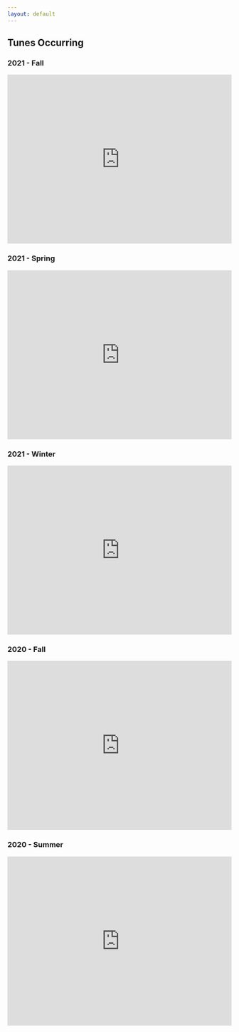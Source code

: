 ```yaml
---
layout: default
---
```


## Tunes Occurring 

### 2021 - Fall
<div class='embed-container'>
<iframe src="https://open.spotify.com/embed/playlist/2paQNRYOAXkEBbXE4ISgsp" width="100%" height="380" frameBorder="0" allowtransparency="true" allow="encrypted-media"></iframe>
</div>

### 2021 - Spring
<div class='embed-container'>
<iframe src="https://open.spotify.com/embed/playlist/4jYprWOnQkcOPFpXsZWXJW" width="100%" height="380" frameBorder="0" allowtransparency="true" allow="encrypted-media"></iframe>
</div>

### 2021 - Winter
<div class='embed-container'>
<iframe src="https://open.spotify.com/embed/playlist/3iqHNJSysB1ET7XIJbJMb6" width="100%" height="380" frameBorder="0" allowtransparency="true" allow="encrypted-media"></iframe>
</div>

### 2020 - Fall
<div class='embed-container'>
<iframe src="https://open.spotify.com/embed/playlist/57wMoMlsU8anL0dw2EcQE3" width="100%" height="380" frameBorder="0" allowtransparency="true" allow="encrypted-media"></iframe>
</div>

### 2020 - Summer
<div class='embed-container'>
<iframe src="https://open.spotify.com/embed/playlist/6aB2CZKcrzOcTZKllyNma8" width="100%" height="380" frameBorder="0" allowtransparency="true" allow="encrypted-media"></iframe>
</div>
